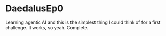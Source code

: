 # DaedalusEp0
Learning agentic AI and this is the simplest thing I could think of for a first challenge.
It works, so yeah. Complete.

